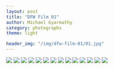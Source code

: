 ```yaml
---
layout: post
title: "DFW Film 01"
author: Michael Gyarmathy
category: photographs
theme: light

header_img: "/img/dfw-film-01/01.jpg"
---
```


![](/img/dfw-film-01/02.jpg)
![](/img/dfw-film-01/03.jpg)
![](/img/dfw-film-01/04.jpg)
![](/img/dfw-film-01/05.jpg)
![](/img/dfw-film-01/06.jpg)
![](/img/dfw-film-01/07.jpg)
![](/img/dfw-film-01/08.jpg)
![](/img/dfw-film-01/09.jpg)
![](/img/dfw-film-01/10.jpg)
![](/img/dfw-film-01/11.jpg)
![](/img/dfw-film-01/12.jpg)
![](/img/dfw-film-01/13.jpg)
![](/img/dfw-film-01/14.jpg)
![](/img/dfw-film-01/15.jpg)